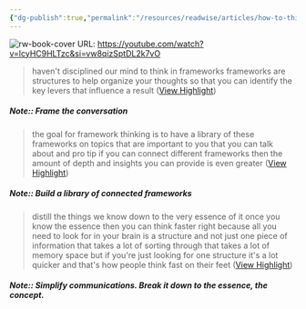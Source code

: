 ```yaml
---
{"dg-publish":true,"permalink":"/resources/readwise/articles/how-to-think-fast-before-you-speak-framework-thinking/","tags":["articles","til"]}
---
```


![rw-book-cover](https://i.ytimg.com/vi/lcyHC9HLTzc/maxresdefault.jpg)
URL: https://youtube.com/watch?v=lcyHC9HLTzc&si=vw8qizSptDL2k7vO

> haven't disciplined our mind to think in frameworks frameworks are structures to help organize your thoughts so that you can identify the key levers that influence a result ([View Highlight](https://read.readwise.io/read/01hcaksnnnzz7tn0fhja1a9gft))

##### Note:: Frame the conversation

> the goal for framework thinking is to have a library of these frameworks on topics that are important to you that you can talk about and pro tip if you can connect different frameworks then the amount of depth and insights you can provide is even greater ([View Highlight](https://read.readwise.io/read/01hcakxdwvjgs7zn6apz41magb))

##### Note:: Build a library of connected frameworks

> distill the things we know down to the very essence of it once you
> know the essence then you can think faster right because all you need to look for in your brain is a structure and not just one piece of information that takes a lot of sorting through that takes a lot of memory space but if you're just looking for one structure it's a lot quicker and that's how people think fast on their feet ([View Highlight](https://read.readwise.io/read/01hcam2a1a9cd7jpbh5ywss5y1))

##### Note:: Simplify communications. Break it down to the essence, the concept.

